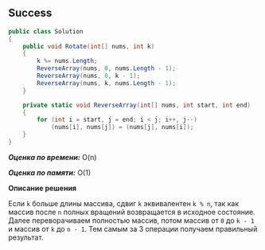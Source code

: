 ## Success

```csharp
public class Solution
{
    public void Rotate(int[] nums, int k)
    {
        k %= nums.Length;
        ReverseArray(nums, 0, nums.Length - 1);
        ReverseArray(nums, 0, k - 1);
        ReverseArray(nums, k, nums.Length - 1);
    }

    private static void ReverseArray(int[] nums, int start, int end)
    {
        for (int i = start, j = end; i < j; i++, j--)
            (nums[i], nums[j]) = (nums[j], nums[i]);
    }
}
```

***Оценка по времени:*** O(n)

***Оценка по памяти:*** O(1)

**Описание решения**

Если `k` больше длины массива, сдвиг `k` эквивалентен `k % n`, так как массив после `n` полных вращений возвращается в исходное состояние. Далее переворачиваем полностью массив, потом массив от `0` до `k - 1` и массив от `k` до `n - 1`. Тем самым за 3 операции получаем правильный результат.